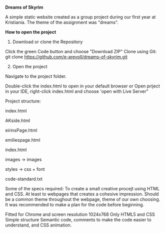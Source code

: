 **Dreams of Skyrim**

A simple static website created as a group project during our first year at Kristiania. The theme of the assignment was "dreams".

**How to open the project**
1. Download or clone the Repository

Click the green Code button and choose "Download ZIP"
Clone using Git: git clone https://github.com/e-arevoll/dreams-of-skyrim.git 

2. Open the project

Navigate to the project folder.

Double-click the index.html to open in your default browser or
Open priject in your IDE, right-click index.html and choose 'open with Live Server"

Project structure:

index.html

AKside.html

eirinsPage.html

emiliespage.html

index.html

images -> images

styles -> css + font

code-standard.txt

Some of the specs required: To create a small creative procejt using HTML and CSS. At least to webpages that creates a cohesive impression. Should be a common theme throughout the webpage, theme of our own choosing. It was recommended to make a plan for the code before beginning.

Fitted for Chrome and screen resolution 1024x768
Only HTML5 and CSS
Simple structure
Semantic code, comments to make the code easier to understand, and CSS animation.
